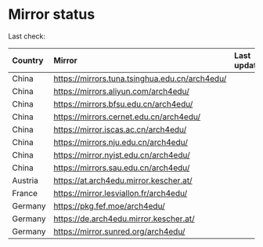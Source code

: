 <script src="./time.js"></script>
# Mirror status
Last check: <script type="text/javascript">localize(1714033434.7466614);</script>

|Country|Mirror|Last update|
|:------|:-----|:----------|
|China|https://mirrors.tuna.tsinghua.edu.cn/arch4edu/|<script type="text/javascript">localize(1713983694);</script>|
|China|https://mirrors.aliyun.com/arch4edu/|<script type="text/javascript">localize(1713983694);</script>|
|China|https://mirrors.bfsu.edu.cn/arch4edu/|<script type="text/javascript">localize(1713983694);</script>|
|China|https://mirrors.cernet.edu.cn/arch4edu/|<script type="text/javascript">localize(1713983694);</script>|
|China|https://mirror.iscas.ac.cn/arch4edu/|<script type="text/javascript">localize(1713983694);</script>|
|China|https://mirrors.nju.edu.cn/arch4edu/|<script type="text/javascript">localize(1713983694);</script>|
|China|https://mirror.nyist.edu.cn/arch4edu/|<script type="text/javascript">localize(1713983694);</script>|
|China|https://mirrors.sau.edu.cn/arch4edu/|<script type="text/javascript">localize(1713983694);</script>|
|Austria|https://at.arch4edu.mirror.kescher.at/|<script type="text/javascript">localize(1713983694);</script>|
|France|https://mirror.lesviallon.fr/arch4edu/|<script type="text/javascript">localize(1713983694);</script>|
|Germany|https://pkg.fef.moe/arch4edu/|<script type="text/javascript">localize(1713983694);</script>|
|Germany|https://de.arch4edu.mirror.kescher.at/|<script type="text/javascript">localize(1713983694);</script>|
|Germany|https://mirror.sunred.org/arch4edu/|<script type="text/javascript">localize(1713983694);</script>|

<script src="./tablefilter/tablefilter.js"></script>
<script src="./table.js"></script>